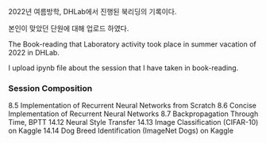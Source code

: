 2022년 여름방학, DHLab에서 진행된 북리딩의 기록이다.

본인이 맞았던 단원에 대해 업로드 하였다.

The Book-reading that Laboratory activity took place in summer vacation of 2022 in DHLab.

I upload ipynb file about the session that I have taken in book-reading.

### Session Composition
8.5 Implementation of Recurrent Neural Networks from Scratch
8.6 Concise Implementation of Recurrent Neural Networks
8.7 Backpropagation Through Time, BPTT
14.12 Neural Style Transfer
14.13 Image Classification (CIFAR-10) on Kaggle
14.14 Dog Breed Identification (ImageNet Dogs) on Kaggle
